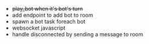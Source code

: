 
- <s>play_bot when it's bot's turn</s>
- add endpoint to add bot to room
- spawn a bot task foreach bot
- websocket javascript 
- handle disconnected by sending a message to room
